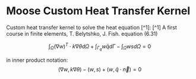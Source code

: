 Moose Custom Heat Transfer Kernel
=====

Custom heat transfer kernel to solve the heat equation [^1]:
[^1] A first course in finite elements, T. Belytshko, J. Fish. equation (6.31)

$$\int_{\Omega} (\nabla w)^{T}\cdot k \nabla \theta  d \Omega + \int_{\Gamma_{q}}w \bar q  d\Gamma - \int_{\Omega}w s d \Omega = 0$$

in inner product notation:
$$(\nabla w, k \nabla \theta)  - (w,s)+ (w,\bar q\cdot\vec{n} ) = 0 $$

